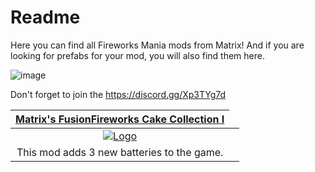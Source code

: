 # Readme
Here you can find all Fireworks Mania mods from Matrix! And if you are looking for prefabs for your mod, you will also find them here.

![image](https://github.com/MatrixoYT/Matrix-Fireworks-Mania-Mods/assets/121494555/f7dc5921-fc1a-4f28-a5ba-2fb8409b82eb)

Don't forget to join the https://discord.gg/Xp3TYg7d

<table>
<thead>
<tr>
<th align="center"><a href="https://fireworksmania.mod.io/hell-yeah-mod" rel="nofollow">Matrix's FusionFireworks Cake Collection I</a></th>
</tr>
</thead>
<tbody>
<tr>
<td align="center"><a href="https://camo.githubusercontent.com/491e8b1bbc093b7efd09c2a5b94e60c39ab5da278e730cdf9b512fa1a3d8791e/68747470733a2f2f7468756d622e6d6f6463646e2e696f2f6d6f64732f636162382f313437303134392f63726f705f333230783138302f7468655f68656c6c5f6d6f645f7468756d6261696c2e706e67" rel="nofollow"><img src="https://thumb.modcdn.io/mods/c9d4/3143964/thumb_1020x2000/thumbnailfusionfireworkscake.jpg" alt="Logo" data-canonical-src="https://yt3.ggpht.com/uLx2gflbQupn5reSVDceicOpeDQgrm73_C8vt8tSMEyGL6CcsVCq2YHGau3qbKREuU5iqupL=s600-c-k-c0x00ffffff-no-rj-rp-mo" style="max-width: 100%;"></a></td><td align="center"><a 
</tr>
<tr>
<td align="center">This mod adds 3 new batteries to the game.</td>

</tr>
</tbody>
</table>
